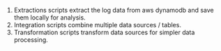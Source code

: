 1. Extractions scripts extract the log data from aws dynamodb and save them locally for analysis.
2. Integration scripts combine multiple data sources / tables.
3. Transformation scripts transform data sources for simpler data processing.